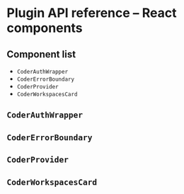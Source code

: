 # Plugin API reference – React components

## Component list

- `CoderAuthWrapper`
- `CoderErrorBoundary`
- `CoderProvider`
- `CoderWorkspacesCard`

## `CoderAuthWrapper`

## `CoderErrorBoundary`

## `CoderProvider`

## `CoderWorkspacesCard`

